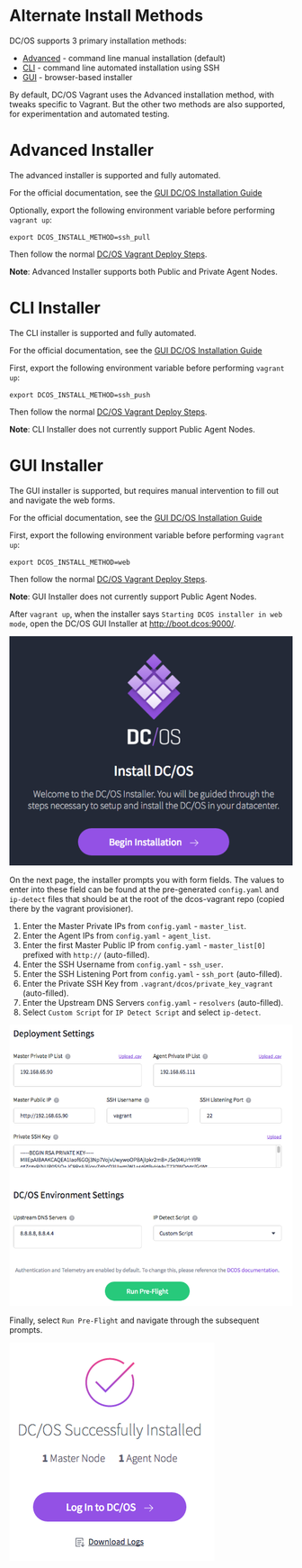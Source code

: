 # Alternate Install Methods

DC/OS supports 3 primary installation methods:

- [Advanced](#advanced-installer) - command line manual installation (default)
- [CLI](#cli-installer) - command line automated installation using SSH
- [GUI](#gui-installer) - browser-based installer

By default, DC/OS Vagrant uses the Advanced installation method, with tweaks specific to Vagrant. But the other two methods are also supported, for experimentation and automated testing.

# Advanced Installer

The advanced installer is supported and fully automated.

For the official documentation, see the [GUI DC/OS Installation Guide](https://dcos.io/docs/latest/administration/installing/custom/advanced/)

Optionally, export the following environment variable before performing `vagrant up`:

```
export DCOS_INSTALL_METHOD=ssh_pull
```

Then follow the normal [DC/OS Vagrant Deploy Steps](/#deploy).

**Note**: Advanced Installer supports both Public and Private Agent Nodes.


# CLI Installer

The CLI installer is supported and fully automated.

For the official documentation, see the [GUI DC/OS Installation Guide](https://dcos.io/docs/latest/administration/installing/custom/cli/)

First, export the following environment variable before performing `vagrant up`:

```
export DCOS_INSTALL_METHOD=ssh_push
```

Then follow the normal [DC/OS Vagrant Deploy Steps](/#deploy).

**Note**: CLI Installer does not currently support Public Agent Nodes.


# GUI Installer

The GUI installer is supported, but requires manual intervention to fill out and navigate the web forms.

For the official documentation, see the [GUI DC/OS Installation Guide](https://dcos.io/docs/latest/administration/installing/custom/gui/)

First, export the following environment variable before performing `vagrant up`:

```
export DCOS_INSTALL_METHOD=web
```

Then follow the normal [DC/OS Vagrant Deploy Steps](/#deploy).

**Note**: GUI Installer does not currently support Public Agent Nodes.

After `vagrant up`, when the installer says `Starting DCOS installer in web mode`, open the DC/OS GUI Installer at <http://boot.dcos:9000/>.

![DC/OS GUI Installer Landing Page](imgs/gui-install-landing.png)

On the next page, the installer prompts you with form fields. The values to enter into these field can be found at the pre-generated `config.yaml` and `ip-detect` files that should be at the root of the dcos-vagrant repo (copied there by the vagrant provisioner).

1. Enter the Master Private IPs from `config.yaml` - `master_list`.
1. Enter the Agent IPs from `config.yaml` - `agent_list`.
1. Enter the first Master Public IP from `config.yaml` - `master_list[0]` prefixed with `http://` (auto-filled).
1. Enter the SSH Username from `config.yaml` - `ssh_user`.
1. Enter the SSH Listening Port from `config.yaml` - `ssh_port` (auto-filled).
1. Enter the Private SSH Key from `.vagrant/dcos/private_key_vagrant` (auto-filled).
1. Enter the Upstream DNS Servers `config.yaml` - `resolvers` (auto-filled).
1. Select `Custom Script` for `IP Detect Script` and select `ip-detect`.

![DC/OS GUI Installer Form](imgs/gui-install-form.png)

Finally, select `Run Pre-Flight` and navigate through the subsequent prompts.

![DC/OS GUI Installer Success Page](imgs/gui-install-success.png)
